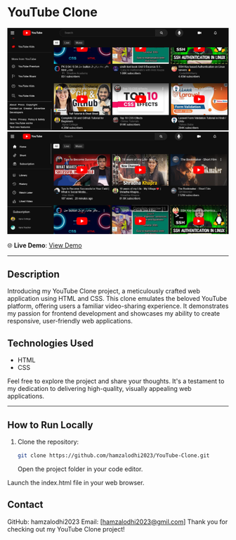 # YouTube Clone

![YouTube Clone](https://github.com/hamzalodhi2023/YouTube-Clone/blob/master/youtube1.png)
![YouTube Clone](https://github.com/hamzalodhi2023/YouTube-Clone/blob/master/youtube2.png)

🌐 **Live Demo**: [View Demo](https://hamzalodhi2023.github.io/YouTube-Clone/)

---

## Description

Introducing my YouTube Clone project, a meticulously crafted web application using HTML and CSS. This clone emulates the beloved YouTube platform, offering users a familiar video-sharing experience. It demonstrates my passion for frontend development and showcases my ability to create responsive, user-friendly web applications.

## Technologies Used

- HTML
- CSS

Feel free to explore the project and share your thoughts. It's a testament to my dedication to delivering high-quality, visually appealing web applications.

---

## How to Run Locally

1. Clone the repository:

   ```bash
   git clone https://github.com/hamzalodhi2023/YouTube-Clone.git
   ```

   Open the project folder in your code editor.

Launch the index.html file in your web browser.

## Contact

GitHub: hamzalodhi2023
Email: [hamzalodhi2023@gmil.com]
Thank you for checking out my YouTube Clone project!
